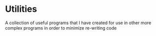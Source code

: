 # Utilities
A collection of useful programs that I have created for use in other more complex programs in order to minimize re-writing code
